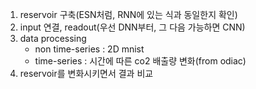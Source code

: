 1. reservoir 구축(ESN처럼, RNN에 있는 식과 동일한지 확인)
2. input 연결, readout(우선 DNN부터, 그 다음 가능하면 CNN)
3. data processing
   - non time-series : 2D mnist
   - time-series : 시간에 따른 co2 배출량 변화(from odiac)
4. reservoir를 변화시키면서 결과 비교
